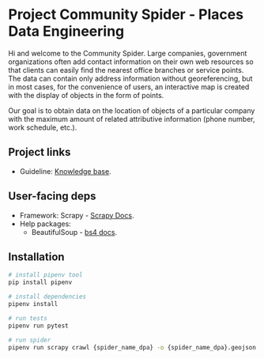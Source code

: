 # Project Community Spider - Places Data Engineering

Hi and welcome to the Community Spider.
Large companies, government organizations often add contact information on their own web resources so that clients can easily find the nearest office branches or service points.
The data can contain only address information without georeferencing, but in most cases, for the convenience of users, an interactive map is created with the display of objects in the form of points.

Our goal is to obtain data on the location of objects of a particular company with the maximum amount of related attributive information (phone number, work schedule, etc.).

## Project links
* Guideline: [Knowledge base](https://twilty.com/app/viewer/962ca15e-2e9c-4d40-910b-4fb381547ab0).

## User-facing deps
* Framework: Scrapy - [Scrapy Docs](https://scrapy.org/).
* Help packages:
    * BeautifulSoup - [bs4 docs](https://www.crummy.com/software/BeautifulSoup/bs4/doc/).


## Installation
```bash
# install pipenv tool
pip install pipenv

# install dependencies
pipenv install

# run tests
pipenv run pytest

# run spider
pipenv run scrapy crawl {spider_name_dpa} -o {spider_name_dpa}.geojson --logfile={spider_name_dpa_error}.log -s LOGSTATS_FILE={spider_name_dpa_stats}.log 
```
